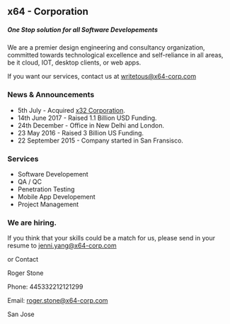 ## x64 - Corporation
##### One Stop solution for all Software Developements

We are a premier design engineering and consultancy organization, committed towards technological excellence and self-reliance in all areas, be it cloud, IOT, desktop clients, or web apps.

If you want our services, contact us at writetous@x64-corp.com


### News & Announcements

- 5th July - Acquired [x32 Corporation](http://x32corp.org).
- 14th June 2017 - Raised 1.1 Billion USD Funding.
- 24th December - Office in New Delhi and London.
- 23 May 2016 - Raised 3 Billion US Funding.
- 22 September 2015 - Company started in San Fransisco.


### Services

 - Software Developement
 - QA / QC
 - Penetration Testing
 - Mobile App Developement
 - Project Management


### We are hiring.

If you think that your skills could be a match for us, please send in your resume to jenni.yang@x64-corp.com

or Contact

Roger Stone

Phone: 445332212121299

Email: roger.stone@x64-corp.com

San Jose


